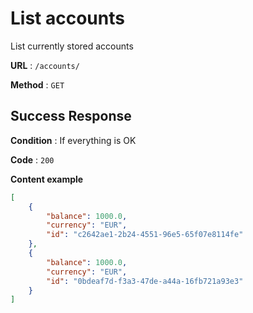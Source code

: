 # List accounts

List currently stored accounts

**URL** : `/accounts/`

**Method** : `GET`

## Success Response

**Condition** : If everything is OK

**Code** : `200`

**Content example**

```json
[
    {
        "balance": 1000.0,
        "currency": "EUR",
        "id": "c2642ae1-2b24-4551-96e5-65f07e8114fe"
    },
    {
        "balance": 1000.0,
        "currency": "EUR",
        "id": "0bdeaf7d-f3a3-47de-a44a-16fb721a93e3"
    }
]
```
